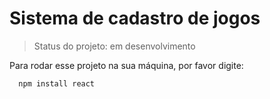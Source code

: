 <h1>Sistema de cadastro de jogos</h1>

> Status do projeto: em desenvolvimento

Para rodar esse projeto na sua máquina, por favor digite:

```
  npm install react
```
